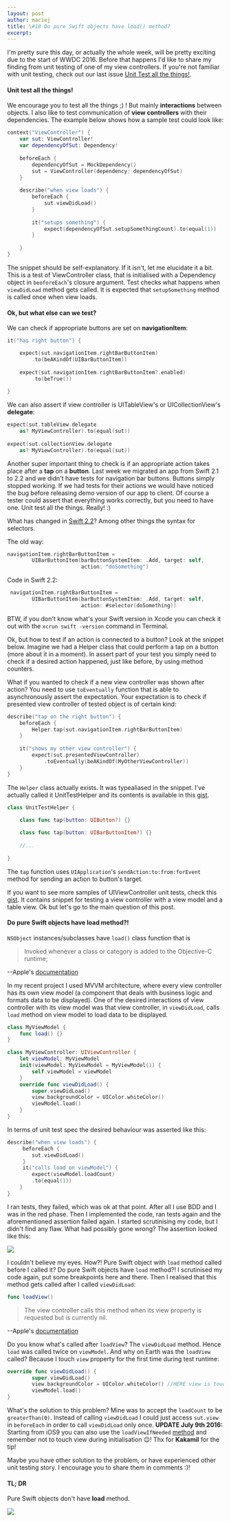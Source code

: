 ```yaml
---
layout: post
author: maciej
title: \#18 Do pure Swift objects have load() method?
excerpt: 
---
```

I'm pretty sure this day, or actually the whole week, will be pretty exciting due to the start of WWDC 2016. Before that happens I'd like to share my finding from unit testing of one of my view controllers. If you're not familiar with unit testing, check out our last issue [Unit Test all the things!](https://swifting.io/blog/2016/06/06/17-unit-test-all-the-things/?utm_source=swifting.io&utm_medium=web&utm_campaign=blog%20post).

#### Unit test all the things! 

We encourage you to test all the things ;) ! But mainly **interactions** between objects. I also like to test communication of  **view controllers** with their dependencies. The example below shows how a sample test could look like:

```Swift
context("ViewController") {
    var sut: ViewController!
    var dependencyOfSut: Dependency!
    
    beforeEach {
        dependencyOfSut = MockDependency()
        sut = ViewController(dependency: dependencyOfSut)
    }
    
    describe("when view loads") {
        beforeEach {
            sut.viewDidLoad()
        }
        
        it("setups something") {
            expect(dependencyOfSut.setupSomethingCount).to(equal(1))
        }
        
    }
}
```

The snippet should be self-explanatory. If it isn't, let me elucidate it a bit.  This is a test of ViewController class, that is initialised with a Dependency object in  ```beoforeEach```'s closure argument. Test checks what happens when ```viewDidLoad``` method gets called. It is expected that ```setupSomething``` method is called once when view loads.

#### Ok, but what else can we test?

We can check if appropriate buttons are set on **navigationItem**:

```Swift
it("has right button") {

	expect(sut.navigationItem.rightBarButtonItem)
		.to(beAKindOf(UIBarButtonItem))
		
	expect(sut.navigationItem.rightBarButtonItem?.enabled)
		.to(beTrue())
		
}
```

We can also assert if view controller is UITableView's or UICollectionView's **delegate**:

```Swift
expect(sut.tableView.delegate 
	as? MyViewController).to(equal(sut))
	
expect(sut.collectionView.delegate 
	as? MyViewController).to(equal(sut))
```

Another super important  thing to check is if an appropriate action takes place after a **tap** on a **button**. Last week we migrated an app from Swift 2.1 to 2.2 and we didn't have tests for navigation bar buttons. Buttons simply stopped working. If we had tests for their actions we would have noticed the bug before releasing demo version of our app to client. Of course a tester could assert that everything works correctly, but you need to have one. Unit test all the things. Really! :)

What has changed in [Swift 2.2](https://swift.org/blog/swift-2-2-new-features/?utm_source=swifting.io&utm_medium=web&utm_campaign=blog%20post)? Among other things the syntax for selectors. 

The old way:

```Swift
navigationItem.rightBarButtonItem =
        UIBarButtonItem(barButtonSystemItem: .Add, target: self,
                        action: "doSomething")
```

Code in Swift 2.2:

```Swift
 navigationItem.rightBarButtonItem =
        UIBarButtonItem(barButtonSystemItem: .Add, target: self,
                        action: #selector(doSomething))
```

BTW, if you don't know what's your Swift version in Xcode you can check it out with the ```xcrun swift -version``` command in Terminal.

Ok, but how to test if an action is connected to a button? Look at the snippet below. Imagine we had a Helper class that could perform a tap on a button (more about it in a moment). In assert part of your test you simply need to check if a desired action happened, just like before, by using method counters.

What if you wanted to check if a new view controller was shown after action? You need to use ```toEventually``` function that is able to asynchronously assert the expectation. Your expectation is to check if presented view controller of tested object is of certain kind:

```Swift
describe("tap on the right button") {
	beforeEach {
		Helper.tap(sut.navigationItem.rightBarButtonItem)
	}
	
	it("shows my other view controller") {
		expect(sut.presentedViewController)
			.toEventually(beAKindOf(MyOtherViewController))
	}
}
```

The ```Helper``` class actually exists. It was typealiased in the snippet. I've actually called it UnitTestHelper and its contents is available in this [gist](https://gist.github.com/paciej00/01f458c9877b85159a5125b446c258ae?utm_source=swifting.io&utm_medium=web&utm_campaign=blog%20post).

```Swift
class UnitTestHelper {
    
    class func tap(button: UIButton?) {}

    class func tap(button: UIBarButtonItem?) {}
    	
	//...
	
}
```

The ```tap``` function uses ```UIApplication```'s ```sendAction:to:from:forEvent``` method for sending an action to button's target.

If you want to see more samples of UIViewController unit tests, check this [gist](https://gist.github.com/paciej00/2c4d77ce457683727738?utm_source=swifting.io&utm_medium=web&utm_campaign=blog%20post). It contains snippet for testing a view controller with a view model and a table view. Ok but let's go to the main question of this post.

#### Do pure Swift objects have **load** method?!

```NSObject``` instances/subclasses have  ```load()``` class function that is
 
> Invoked whenever a class or category is added to the Objective-C runtime;
 
--Apple's [documentation](https://developer.apple.com/library/mac/documentation/Cocoa/Reference/Foundation/Classes/NSObject_Class/?utm_source=swifting.io&utm_medium=web&utm_campaign=blog%20post#//apple_ref/occ/clm/NSObject/load)
 
In my recent project I used MVVM architecture, where every view controller has its own view model (a component that deals with business logic and formats data to be displayed).  One of the desired interactions of view controller with its view model was that  view controller, in ```viewDidLoad```, calls ```load``` method on view model to load data to be displayed.

```Swift
class MyViewModel {
	func load() {}
}

class MyViewController: UIViewController {
	let viewModel: MyViewModel
	init(viewModel: MyViewModel = MyViewModel()) {
		self.viewModel = viewModel
	}
	override func viewDidLoad() {
		super.viewDidLoad()
		view.backgroundColor = UIColor.whiteColor()
		viewModel.load()
	}
}	
```

In terms of unit test spec the desired behaviour was asserted like this:

```Swift
describe("when view loads") {
	 beforeEach {
		sut.viewDidLoad()
     }
	 it("calls load on viewModel") {
		expect(viewModel.loadCount)
		.to(equal(1)) 
	}
}
```

I ran tests, they failed, which was ok at that point. After all I use BDD and I was in the red phase. Then I implemented the code,  ran tests again and the aforementioned assertion failed again. I started scrutinising my code, but I didn't find any flaw. What had possibly gone wrong? The assertion looked like this:

![](https://raw.githubusercontent.com/swiftingio/blog/%2318-Do-pure-Swift-objects-have-load-method/load-count-assertion.png?utm_source=swifting.io&utm_medium=web&utm_campaign=blog%20post)

I couldn't believe my eyes. How?! Pure Swift object with ```load``` method called before I called it? Do pure Swift objects have ```load``` method?! I scrutinised my code again, put some breakpoints here and there. Then I realised that this method gets called after I called ```viewDidLoad```:
 
```Swift
func loadView()
```

> The view controller calls this method when its view property is requested but is currently nil.

--Apple's [documentation](https://developer.apple.com/library/ios/documentation/UIKit/Reference/UIViewController_Class/?utm_source=swifting.io&utm_medium=web&utm_campaign=blog%20post#//apple_ref/occ/instm/UIViewController/loadView)

Do you know what's called after ```loadView```? The ```viewDidLoad``` method. Hence ```load``` was called twice on ```viewModel```. And why on Earth was the ```loadView``` called? Because I touch ```view``` property for the first time during test runtime:

```Swift
override func viewDidLoad() {
		super.viewDidLoad()
		view.backgroundColor = UIColor.whiteColor() //HERE view is touched for the first time during the unit test
		viewModel.load()
}
```

What's the solution to this problem? Mine was to accept the ```loadCount``` to be ```greaterThan(0)```.  Instead of calling ```viewDidLoad``` I could just access ```sut.view``` in ```beforeEach``` in order to call ```viewDidLoad``` only once.  **UPDATE July 9th 2016:** Starting from iOS9 you can also use the ```loadViewIfNeeded``` [method](https://developer.apple.com/reference/uikit/uiviewcontroller/1621446-loadviewifneeded?utm_source=swifting.io&utm_medium=web&utm_campaign=blog%20post) and remember not to touch view during initialisation 😉! Thx for **Kakamil** for the tip!

Maybe you have other solution to the problem, or have experienced other unit testing story. I encourage you to share them in comments :)!

#### TL; DR

Pure Swift objects don't have **load** method.

![](https://raw.githubusercontent.com/swiftingio/blog/%2318-Do-pure-Swift-objects-have-load-method/test-duplicated-load-call.png?utm_source=swifting.io&utm_medium=web&utm_campaign=blog%20post)
